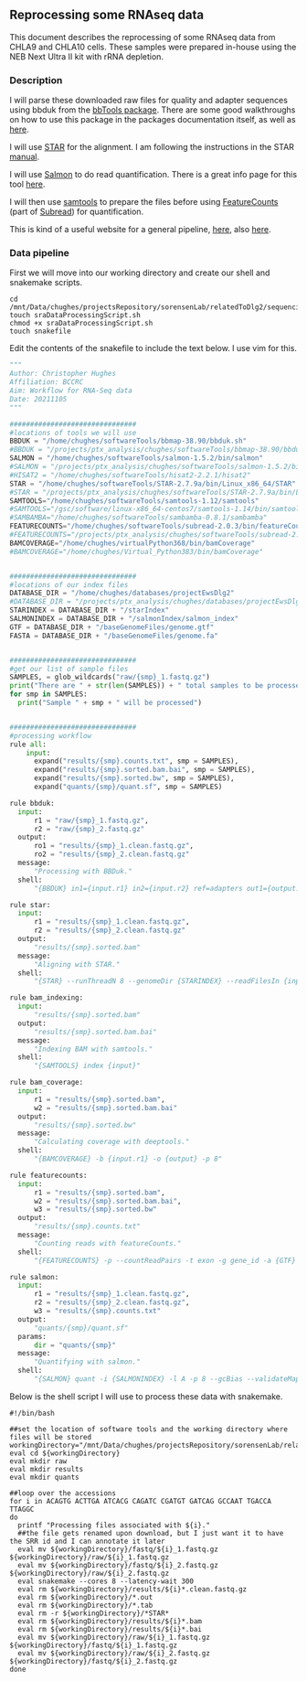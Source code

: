 ## Reprocessing some RNAseq data

This document describes the reprocessing of some RNAseq data from CHLA9 and CHLA10 cells. These samples were prepared in-house using the NEB Next Ultra II kit with rRNA depletion.

### Description

I will parse these downloaded raw files for quality and adapter sequences using bbduk from the [bbTools package](https://sourceforge.net/projects/bbmap/). There are some good walkthroughs on how to use this package in the packages documentation itself, as well as [here](https://jgi.doe.gov/data-and-tools/bbtools/bb-tools-user-guide/).

I will use [STAR](https://github.com/alexdobin/STAR) for the alignment. I am following the instructions in the STAR [manual](https://github.com/alexdobin/STAR/blob/master/doc/STARmanual.pdf).

I will use [Salmon](https://github.com/COMBINE-lab/salmon) to do read quantification. There is a great info page for this tool [here](https://salmon.readthedocs.io/en/latest/).

I will then use [samtools](http://www.htslib.org/) to prepare the files before using [FeatureCounts](http://subread.sourceforge.net/featureCounts.html) (part of [Subread](http://subread.sourceforge.net/)) for quantification.

This is kind of a useful website for a general pipeline, [here](https://www.bioconductor.org/help/course-materials/2016/CSAMA/lab-3-rnaseq/rnaseq_gene_CSAMA2016.html), also [here](https://bioconductor.org/packages/devel/bioc/vignettes/tximport/inst/doc/tximport.html).

### Data pipeline

First we will move into our working directory and create our shell and snakemake scripts.

```shell
cd /mnt/Data/chughes/projectsRepository/sorensenLab/relatedToDlg2/sequencing20190801_chla9Chla10Hek293RnaSeq
touch sraDataProcessingScript.sh
chmod +x sraDataProcessingScript.sh
touch snakefile
```

Edit the contents of the snakefile to include the text below. I use vim for this.

```python
"""
Author: Christopher Hughes
Affiliation: BCCRC
Aim: Workflow for RNA-Seq data
Date: 20211105
"""

###############################
#locations of tools we will use
BBDUK = "/home/chughes/softwareTools/bbmap-38.90/bbduk.sh"
#BBDUK = "/projects/ptx_analysis/chughes/softwareTools/bbmap-38.90/bbduk.sh"
SALMON = "/home/chughes/softwareTools/salmon-1.5.2/bin/salmon"
#SALMON = "/projects/ptx_analysis/chughes/softwareTools/salmon-1.5.2/bin/salmon"
#HISAT2 = "/home/chughes/softwareTools/hisat2-2.2.1/hisat2"
STAR = "/home/chughes/softwareTools/STAR-2.7.9a/bin/Linux_x86_64/STAR"
#STAR = "/projects/ptx_analysis/chughes/softwareTools/STAR-2.7.9a/bin/Linux_x86_64/STAR"
SAMTOOLS="/home/chughes/softwareTools/samtools-1.12/samtools"
#SAMTOOLS="/gsc/software/linux-x86_64-centos7/samtools-1.14/bin/samtools"
#SAMBAMBA="/home/chughes/softwareTools/sambamba-0.8.1/sambamba"
FEATURECOUNTS="/home/chughes/softwareTools/subread-2.0.3/bin/featureCounts"
#FEATURECOUNTS="/projects/ptx_analysis/chughes/softwareTools/subread-2.0.3/bin/featureCounts"
BAMCOVERAGE="/home/chughes/virtualPython368/bin/bamCoverage"
#BAMCOVERAGE="/home/chughes/Virtual_Python383/bin/bamCoverage"


###############################
#locations of our index files
DATABASE_DIR = "/home/chughes/databases/projectEwsDlg2"
#DATABASE_DIR = "/projects/ptx_analysis/chughes/databases/projectEwsDlg2"
STARINDEX = DATABASE_DIR + "/starIndex"
SALMONINDEX = DATABASE_DIR + "/salmonIndex/salmon_index"
GTF = DATABASE_DIR + "/baseGenomeFiles/genome.gtf"
FASTA = DATABASE_DIR + "/baseGenomeFiles/genome.fa"


###############################
#get our list of sample files
SAMPLES, = glob_wildcards("raw/{smp}_1.fastq.gz")
print("There are " + str(len(SAMPLES)) + " total samples to be processed.")
for smp in SAMPLES:
  print("Sample " + smp + " will be processed")


###############################
#processing workflow
rule all:
    input:
      expand("results/{smp}.counts.txt", smp = SAMPLES),
      expand("results/{smp}.sorted.bam.bai", smp = SAMPLES),
      expand("results/{smp}.sorted.bw", smp = SAMPLES),
      expand("quants/{smp}/quant.sf", smp = SAMPLES)

rule bbduk:
  input:
      r1 = "raw/{smp}_1.fastq.gz",
      r2 = "raw/{smp}_2.fastq.gz"
  output:
      ro1 = "results/{smp}_1.clean.fastq.gz",
      ro2 = "results/{smp}_2.clean.fastq.gz"
  message:
      "Processing with BBDuk."
  shell:
      "{BBDUK} in1={input.r1} in2={input.r2} ref=adapters out1={output.ro1} out2={output.ro2} ktrim=r k=23 mink=11 hdist=1 tpe tbo"

rule star:
  input:
      r1 = "results/{smp}_1.clean.fastq.gz",
      r2 = "results/{smp}_2.clean.fastq.gz"
  output:
      "results/{smp}.sorted.bam"
  message:
      "Aligning with STAR."
  shell:
      "{STAR} --runThreadN 8 --genomeDir {STARINDEX} --readFilesIn {input.r1} {input.r2} --readFilesCommand zcat --sjdbGTFfile {GTF} --outStd SAM | {SAMTOOLS} sort -o {output}"

rule bam_indexing:
  input:
      "results/{smp}.sorted.bam"
  output:
      "results/{smp}.sorted.bam.bai"
  message:
      "Indexing BAM with samtools."
  shell:
      "{SAMTOOLS} index {input}"

rule bam_coverage:
  input:
      r1 = "results/{smp}.sorted.bam",
      w2 = "results/{smp}.sorted.bam.bai"
  output:
      "results/{smp}.sorted.bw"
  message:
      "Calculating coverage with deeptools."
  shell:
      "{BAMCOVERAGE} -b {input.r1} -o {output} -p 8"

rule featurecounts:
  input:
      r1 = "results/{smp}.sorted.bam",
      w2 = "results/{smp}.sorted.bam.bai",
      w3 = "results/{smp}.sorted.bw"
  output:
      "results/{smp}.counts.txt"
  message:
      "Counting reads with featureCounts."
  shell:
      "{FEATURECOUNTS} -p --countReadPairs -t exon -g gene_id -a {GTF} -o {output} {input.r1}"

rule salmon:
  input:
      r1 = "results/{smp}_1.clean.fastq.gz",
      r2 = "results/{smp}_2.clean.fastq.gz",
      w3 = "results/{smp}.counts.txt"
  output:
      "quants/{smp}/quant.sf"
  params:
      dir = "quants/{smp}"
  message:
      "Quantifying with salmon."
  shell:
      "{SALMON} quant -i {SALMONINDEX} -l A -p 8 --gcBias --validateMappings -o {params.dir} -1 {input.r1} -2 {input.r2}"
```

Below is the shell script I will use to process these data with snakemake.

```shell
#!/bin/bash

##set the location of software tools and the working directory where files will be stored
workingDirectory="/mnt/Data/chughes/projectsRepository/sorensenLab/relatedToDlg2/sequencing20190801_chla9Chla10Hek293RnaSeq"
eval cd ${workingDirectory}
eval mkdir raw
eval mkdir results
eval mkdir quants

##loop over the accessions
for i in ACAGTG ACTTGA ATCACG CAGATC CGATGT GATCAG GCCAAT TGACCA TTAGGC
do
  printf "Processing files associated with ${i}."
  ##the file gets renamed upon download, but I just want it to have the SRR id and I can annotate it later
  eval mv ${workingDirectory}/fastq/${i}_1.fastq.gz ${workingDirectory}/raw/${i}_1.fastq.gz
  eval mv ${workingDirectory}/fastq/${i}_2.fastq.gz ${workingDirectory}/raw/${i}_2.fastq.gz
  eval snakemake --cores 8 --latency-wait 300
  eval rm ${workingDirectory}/results/${i}*.clean.fastq.gz
  eval rm ${workingDirectory}/*.out
  eval rm ${workingDirectory}/*.tab
  eval rm -r ${workingDirectory}/*STAR*
  eval rm ${workingDirectory}/results/${i}*.bam
  eval rm ${workingDirectory}/results/${i}*.bai
  eval mv ${workingDirectory}/raw/${i}_1.fastq.gz ${workingDirectory}/fastq/${i}_1.fastq.gz
  eval mv ${workingDirectory}/raw/${i}_2.fastq.gz ${workingDirectory}/fastq/${i}_2.fastq.gz
done
```

